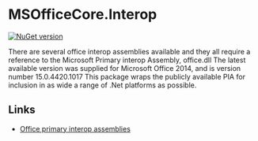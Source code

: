 ﻿# MSOfficeCore.Interop

[![NuGet version](https://img.shields.io/nuget/v/MSOfficeCore.Interop)](https://www.nuget.org/packages/MSOfficeCore.Interop/)

There are several office interop assemblies available and they all require a reference to the Microsoft Primary interop Assembly, office.dll
The latest available version was supplied for Microsoft Office 2014, and is version number 15.0.4420.1017
This package wraps the publicly available PIA for inclusion in as wide a range of .Net platforms as possible.

## Links

- [Office primary interop assemblies](https://learn.microsoft.com/en-us/visualstudio/vsto/office-primary-interop-assemblies?view=vs-2022)
